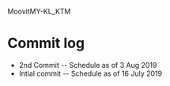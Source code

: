 MoovitMY-KL_KTM

# Commit log
- 2nd Commit    -- Schedule as of 3 Aug 2019
- Intial commit -- Schedule as of 16 July 2019